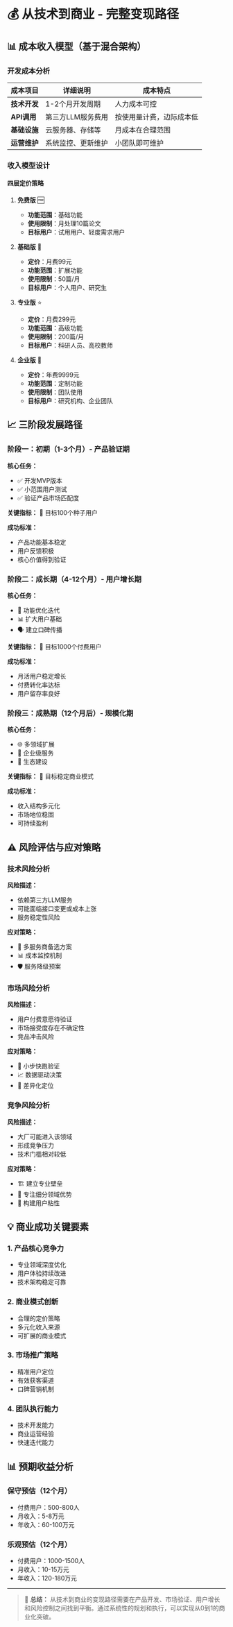 # 💰 从技术到商业 - 完整变现路径

## 📊 成本收入模型（基于混合架构）

### 开发成本分析

| 成本项目 | 详细说明 | 成本特点 |
|---------|---------|---------|
| **技术开发** | 1-2个月开发周期 | 人力成本可控 |
| **API调用** | 第三方LLM服务费用 | 按使用量计费，边际成本低 |
| **基础设施** | 云服务器、存储等 | 月成本在合理范围 |
| **运营维护** | 系统监控、更新维护 | 小团队即可维护 |

### 收入模型设计

#### 四层定价策略

1. **免费版** 🆓
   - **功能范围**：基础功能
   - **使用限制**：月处理10篇论文
   - **目标用户**：试用用户、轻度需求用户

2. **基础版** 💼 
   - **定价**：月费99元
   - **功能范围**：扩展功能
   - **使用限制**：50篇/月
   - **目标用户**：个人用户、研究生

3. **专业版** ⭐ 
   - **定价**：月费299元
   - **功能范围**：高级功能
   - **使用限制**：200篇/月
   - **目标用户**：科研人员、高校教师

4. **企业版** 🏢 
   - **定价**：年费9999元
   - **功能范围**：定制功能
   - **使用限制**：团队使用
   - **目标用户**：研究机构、企业团队

## 📈 三阶段发展路径

### 阶段一：初期（1-3个月）- 产品验证期

**核心任务：**
- ✅ 开发MVP版本
- ✅ 小范围用户测试
- ✅ 验证产品市场匹配度

**关键指标：** 🎯 目标100个种子用户

**成功标准：**
- 产品功能基本稳定
- 用户反馈积极
- 核心价值得到验证

### 阶段二：成长期（4-12个月）- 用户增长期

**核心任务：**
- 🔄 功能优化迭代
- 📊 扩大用户基础
- 🗣️ 建立口碑传播

**关键指标：** 🎯 目标1000个付费用户

**成功标准：**
- 月活用户稳定增长
- 付费转化率达标
- 用户留存率良好

### 阶段三：成熟期（12个月后）- 规模化期

**核心任务：**
- 🌐 多领域扩展
- 🏢 企业级服务
- 🔗 生态建设

**关键指标：** 🎯 目标稳定商业模式

**成功标准：**
- 收入结构多元化
- 市场地位稳固
- 可持续盈利

## ⚠️ 风险评估与应对策略

### 技术风险分析

**风险描述：**
- 依赖第三方LLM服务
- 可能面临接口变更或成本上涨
- 服务稳定性风险

**应对策略：**
- 🔄 多服务商备选方案
- 📊 成本监控机制
- 🛡️ 服务降级预案

### 市场风险分析

**风险描述：**
- 用户付费意愿待验证
- 市场接受度存在不确定性
- 竞品冲击风险

**应对策略：**
- 🚀 小步快跑验证
- 📈 数据驱动决策
- 🎯 差异化定位

### 竞争风险分析

**风险描述：**
- 大厂可能进入该领域
- 形成竞争压力
- 技术门槛相对较低

**应对策略：**
- 🏗️ 建立专业壁垒
- 🎯 专注细分领域优势
- 👥 构建用户粘性

## 💡 商业成功关键要素

### 1. 产品核心竞争力
- 专业领域深度优化
- 用户体验持续改进
- 技术架构稳定可靠

### 2. 商业模式创新
- 合理的定价策略
- 多元化收入来源
- 可扩展的商业模式

### 3. 市场推广策略
- 精准用户定位
- 有效获客渠道
- 口碑营销机制

### 4. 团队执行能力
- 技术开发能力
- 商业运营经验
- 快速迭代能力

## 📊 预期收益分析

### 保守预估（12个月）
- 付费用户：500-800人
- 月收入：5-8万元
- 年收入：60-100万元

### 乐观预估（12个月）
- 付费用户：1000-1500人
- 月收入：10-15万元
- 年收入：120-180万元

---

> 💼 **总结：** 从技术到商业的变现路径需要在产品开发、市场验证、用户增长和风险控制之间找到平衡。通过系统性的规划和执行，可以实现从0到1的商业化突破。 